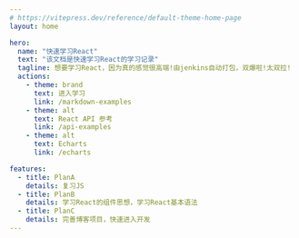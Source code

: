 ```yaml
---
# https://vitepress.dev/reference/default-theme-home-page
layout: home

hero:
  name: "快速学习React"
  text: "该文档是快速学习React的学习记录"
  tagline: 想要学习React，因为真的感觉很高端!由jenkins自动打包，双爆啦!太双拉!
  actions:
    - theme: brand
      text: 进入学习
      link: /markdown-examples
    - theme: alt
      text: React API 参考
      link: /api-examples
    - theme: alt
      text: Echarts
      link: /echarts

features:
  - title: PlanA
    details: 复习JS
  - title: PlanB
    details: 学习React的组件思想，学习React基本语法
  - title: PlanC
    details: 完善博客项目，快速进入开发
---
```

